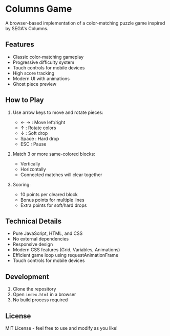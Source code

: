 # Columns Game

A browser-based implementation of a color-matching puzzle game inspired by SEGA's Columns.

## Features

- Classic color-matching gameplay
- Progressive difficulty system
- Touch controls for mobile devices
- High score tracking
- Modern UI with animations
- Ghost piece preview

## How to Play

1. Use arrow keys to move and rotate pieces:
   - ← → : Move left/right
   - ↑ : Rotate colors
   - ↓ : Soft drop
   - Space : Hard drop
   - ESC : Pause

2. Match 3 or more same-colored blocks:
   - Vertically
   - Horizontally
   - Connected matches will clear together

3. Scoring:
   - 10 points per cleared block
   - Bonus points for multiple lines
   - Extra points for soft/hard drops

## Technical Details

- Pure JavaScript, HTML, and CSS
- No external dependencies
- Responsive design
- Modern CSS features (Grid, Variables, Animations)
- Efficient game loop using requestAnimationFrame
- Touch controls for mobile devices

## Development

1. Clone the repository
2. Open `index.html` in a browser
3. No build process required

## License

MIT License - feel free to use and modify as you like! 